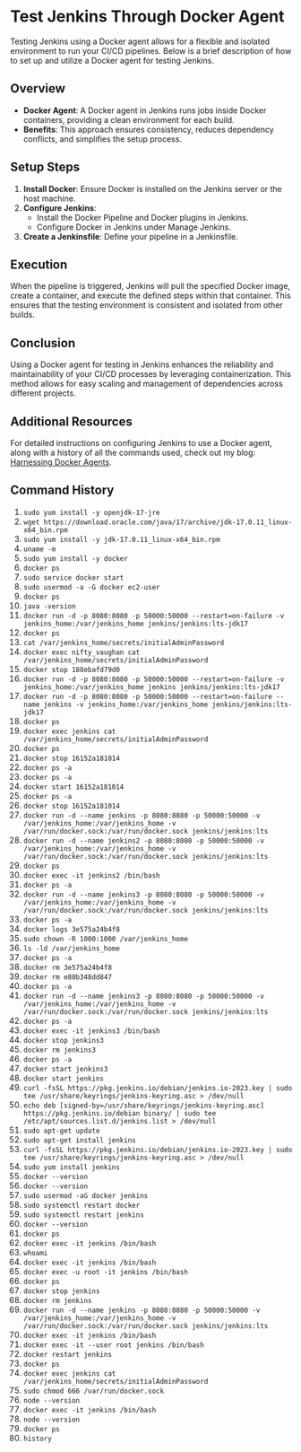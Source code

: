 # Test Jenkins Through Docker Agent

Testing Jenkins using a Docker agent allows for a flexible and isolated environment to run your CI/CD pipelines. Below is a brief description of how to set up and utilize a Docker agent for testing Jenkins.

## Overview

- **Docker Agent**: A Docker agent in Jenkins runs jobs inside Docker containers, providing a clean environment for each build.
- **Benefits**: This approach ensures consistency, reduces dependency conflicts, and simplifies the setup process.

## Setup Steps

1. **Install Docker**: Ensure Docker is installed on the Jenkins server or the host machine.
2. **Configure Jenkins**: 
   - Install the Docker Pipeline and Docker plugins in Jenkins.
   - Configure Docker in Jenkins under Manage Jenkins.
3. **Create a Jenkinsfile**: Define your pipeline in a Jenkinsfile.

## Execution

When the pipeline is triggered, Jenkins will pull the specified Docker image, create a container, and execute the defined steps within that container. This ensures that the testing environment is consistent and isolated from other builds.

## Conclusion

Using a Docker agent for testing in Jenkins enhances the reliability and maintainability of your CI/CD processes by leveraging containerization. This method allows for easy scaling and management of dependencies across different projects.

## Additional Resources

For detailed instructions on configuring Jenkins to use a Docker agent, along with a history of all the commands used, check out my blog: [Harnessing Docker Agents](https://jasaiblogs.hashnode.dev/harnessing-docker-agents-enhancing-your-cicd-pipeline-efficiency#heading-using-a-docker-agent-in-jenkins-for-testing-environment-setup).

## Command History

1. `sudo yum install -y openjdk-17-jre`
2. `wget https://download.oracle.com/java/17/archive/jdk-17.0.11_linux-x64_bin.rpm`
3. `sudo yum install -y jdk-17.0.11_linux-x64_bin.rpm`
4. `uname -m`
5. `sudo yum install -y docker`
6. `docker ps`
7. `sudo service docker start`
8. `sudo usermod -a -G docker ec2-user`
9. `docker ps`
10. `java -version`
11. `docker run -d -p 8080:8080 -p 50000:50000 --restart=on-failure -v jenkins_home:/var/jenkins_home jenkins/jenkins:lts-jdk17`
12. `docker ps`
13. `cat /var/jenkins_home/secrets/initialAdminPassword`
14. `docker exec nifty_vaughan cat /var/jenkins_home/secrets/initialAdminPassword`
15. `docker stop 188ebafd79d0`
16. `docker run -d -p 8080:8080 -p 50000:50000 --restart=on-failure -v jenkins_home:/var/jenkins_home jenkins jenkins/jenkins:lts-jdk17`
17. `docker run -d -p 8080:8080 -p 50000:50000 --restart=on-failure --name jenkins -v jenkins_home:/var/jenkins_home jenkins/jenkins:lts-jdk17`
18. `docker ps`
19. `docker exec jenkins cat /var/jenkins_home/secrets/initialAdminPassword`
20. `docker ps`
21. `docker stop 16152a181014`
22. `docker ps -a`
23. `docker ps -a`
24. `docker start 16152a181014`
25. `docker ps -a`
26. `docker stop 16152a181014`
27. `docker run -d --name jenkins -p 8080:8080 -p 50000:50000 -v /var/jenkins_home:/var/jenkins_home -v /var/run/docker.sock:/var/run/docker.sock jenkins/jenkins:lts`
28. `docker run -d --name jenkins2 -p 8080:8080 -p 50000:50000 -v /var/jenkins_home:/var/jenkins_home -v /var/run/docker.sock:/var/run/docker.sock jenkins/jenkins:lts`
29. `docker ps`
30. `docker exec -it jenkins2 /bin/bash`
31. `docker ps -a`
32. `docker run -d --name jenkins3 -p 8080:8080 -p 50000:50000 -v /var/jenkins_home:/var/jenkins_home -v /var/run/docker.sock:/var/run/docker.sock jenkins/jenkins:lts`
33. `docker ps -a`
34. `docker logs 3e575a24b4f8`
35. `sudo chown -R 1000:1000 /var/jenkins_home`
36. `ls -ld /var/jenkins_home`
37. `docker ps -a`
38. `docker rm 3e575a24b4f8`
39. `docker rm e80b348dd847`
40. `docker ps -a`
41. `docker run -d --name jenkins3 -p 8080:8080 -p 50000:50000 -v /var/jenkins_home:/var/jenkins_home -v /var/run/docker.sock:/var/run/docker.sock jenkins/jenkins:lts`
42. `docker ps -a`
43. `docker exec -it jenkins3 /bin/bash`
44. `docker stop jenkins3`
45. `docker rm jenkins3`
46. `docker ps -a`
47. `docker start jenkins3`
48. `docker start jenkins`
49. `curl -fsSL https://pkg.jenkins.io/debian/jenkins.io-2023.key | sudo tee /usr/share/keyrings/jenkins-keyring.asc > /dev/null`
50. `echo deb [signed-by=/usr/share/keyrings/jenkins-keyring.asc] https://pkg.jenkins.io/debian binary/ | sudo tee /etc/apt/sources.list.d/jenkins.list > /dev/null`
51. `sudo apt-get update`
52. `sudo apt-get install jenkins`
53. `curl -fsSL https://pkg.jenkins.io/debian/jenkins.io-2023.key | sudo tee /usr/share/keyrings/jenkins-keyring.asc > /dev/null`
54. `sudo yum install jenkins`
55. `docker --version`
56. `docker --version`
57. `sudo usermod -aG docker jenkins`
58. `sudo systemctl restart docker`
59. `sudo systemctl restart jenkins`
60. `docker --version`
61. `docker ps`
62. `docker exec -it jenkins /bin/bash`
63. `whoami`
64. `docker exec -it jenkins /bin/bash`
65. `docker exec -u root -it jenkins /bin/bash`
66. `docker ps`
67. `docker stop jenkins`
68. `docker rm jenkins`
69. `docker run -d --name jenkins -p 8080:8080 -p 50000:50000 -v /var/jenkins_home:/var/jenkins_home -v /var/run/docker.sock:/var/run/docker.sock jenkins/jenkins:lts`
70. `docker exec -it jenkins /bin/bash`
71. `docker exec -it --user root jenkins /bin/bash`
72. `docker restart jenkins`
73. `docker ps`
74. `docker exec jenkins cat /var/jenkins_home/secrets/initialAdminPassword`
75. `sudo chmod 666 /var/run/docker.sock`
76. `node --version`
77. `docker exec -it jenkins /bin/bash`
78. `node --version`
79. `docker ps`
80. `history`
